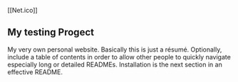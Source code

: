 [[Net.ico]]
## My testing Progect ##
My very own personal website. Basically this is just a résumé.
Optionally, include a table of contents in order to allow other people to quickly navigate especially long or detailed READMEs.
Installation is the next section in an effective README. 
